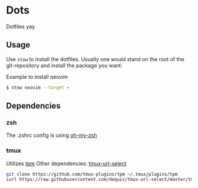 # Dots

Dotfiles yay

## Usage

Use `stow` to install the dotfiles.
Usually one would stand on the root of the git-repository and install the package you want:

Example to install neovim

```bash
$ stow neovim --target ~
```

## Dependencies

### zsh

The .zshrc config is using [oh-my-zsh](https://github.com/ohmyzsh/ohmyzsh/)

### tmux

Utilizes [tpm](https://github.com/tmux-plugins/tpm)
Other dependencies: [tmux-url-select](https://github.com/dequis/tmux-url-select)

```bash
git clone https://github.com/tmux-plugins/tpm ~/.tmux/plugins/tpm
curl https://raw.githubusercontent.com/dequis/tmux-url-select/master/tmux-url-select.pl > ~/.bin/tmux-url-select && chmod +x ~/.bin/tmux-url-select
```
